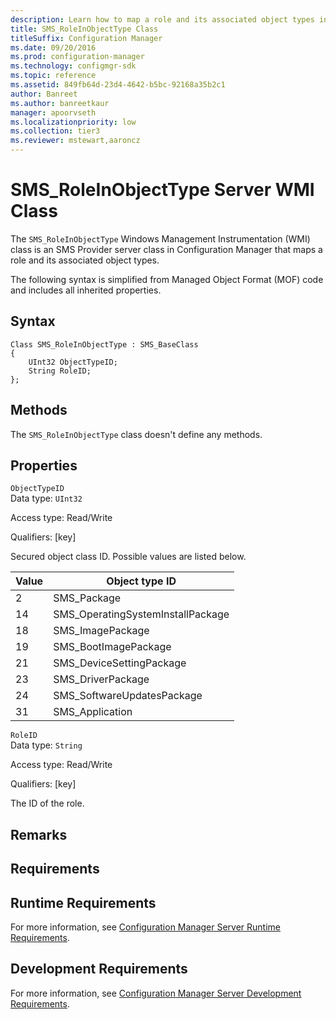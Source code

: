 ```yaml
---
description: Learn how to map a role and its associated object types in Configuration Manager using the SMS_RoleInObjectType class.
title: SMS_RoleInObjectType Class
titleSuffix: Configuration Manager
ms.date: 09/20/2016
ms.prod: configuration-manager
ms.technology: configmgr-sdk
ms.topic: reference
ms.assetid: 849fb64d-23d4-4642-b5bc-92168a35b2c1
author: Banreet
ms.author: banreetkaur
manager: apoorvseth
ms.localizationpriority: low
ms.collection: tier3
ms.reviewer: mstewart,aaroncz 
---
```

# SMS_RoleInObjectType Server WMI Class
The `SMS_RoleInObjectType` Windows Management Instrumentation (WMI) class is an SMS Provider server class in Configuration Manager that maps a role and its associated object types.  

 The following syntax is simplified from Managed Object Format (MOF) code and includes all inherited properties.  

## Syntax  

```  
Class SMS_RoleInObjectType : SMS_BaseClass  
{  
    UInt32 ObjectTypeID;  
    String RoleID;  
};  
```  

## Methods  
 The `SMS_RoleInObjectType` class doesn't define any methods.  

## Properties  
 `ObjectTypeID`  
 Data type: `UInt32`  

 Access type: Read/Write  

 Qualifiers: [key]  

 Secured object class ID. Possible values are listed below.  

| Value | Object type ID |
| ----- | -------------- |
|2|SMS_Package|  
|14|SMS_OperatingSystemInstallPackage|  
|18|SMS_ImagePackage|  
|19|SMS_BootImagePackage|  
|21|SMS_DeviceSettingPackage|  
|23|SMS_DriverPackage|  
|24|SMS_SoftwareUpdatesPackage|  
|31|SMS_Application|  

 `RoleID`  
 Data type: `String`  

 Access type: Read/Write  

 Qualifiers: [key]  

 The ID of the role.  

## Remarks  

## Requirements  

## Runtime Requirements  
 For more information, see [Configuration Manager Server Runtime Requirements](../../../../../develop/core/reqs/server-runtime-requirements.md).  

## Development Requirements  
 For more information, see [Configuration Manager Server Development Requirements](../../../../../develop/core/reqs/server-development-requirements.md).
